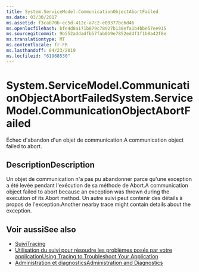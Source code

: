 ```yaml
---
title: System.ServiceModel.CommunicationObjectAbortFailed
ms.date: 03/30/2017
ms.assetid: f3cab70b-ec5d-412c-a7c2-e09377bc6d46
ms.openlocfilehash: bfe4d8a171b879c78927b138efa1b4bbe57ee915
ms.sourcegitcommit: 9b552addadfb57fab0b9e7852ed4f1f1b8a42f8e
ms.translationtype: MT
ms.contentlocale: fr-FR
ms.lasthandoff: 04/23/2019
ms.locfileid: "61968530"
---
```

# <a name="systemservicemodelcommunicationobjectabortfailed"></a><span data-ttu-id="8cd76-102">System.ServiceModel.CommunicationObjectAbortFailed</span><span class="sxs-lookup"><span data-stu-id="8cd76-102">System.ServiceModel.CommunicationObjectAbortFailed</span></span>
<span data-ttu-id="8cd76-103">Échec d'abandon d'un objet de communication.</span><span class="sxs-lookup"><span data-stu-id="8cd76-103">A communication object failed to abort.</span></span>  
  
## <a name="description"></a><span data-ttu-id="8cd76-104">Description</span><span class="sxs-lookup"><span data-stu-id="8cd76-104">Description</span></span>  
 <span data-ttu-id="8cd76-105">Un objet de communication n'a pas pu abandonner parce qu'une exception a été levée pendant l'exécution de sa méthode de Abort.</span><span class="sxs-lookup"><span data-stu-id="8cd76-105">A communication object failed to abort because an exception was thrown during the execution of its Abort method.</span></span> <span data-ttu-id="8cd76-106">Un autre suivi peut contenir des détails à propos de l'exception.</span><span class="sxs-lookup"><span data-stu-id="8cd76-106">Another nearby trace might contain details about the exception.</span></span>  
  
## <a name="see-also"></a><span data-ttu-id="8cd76-107">Voir aussi</span><span class="sxs-lookup"><span data-stu-id="8cd76-107">See also</span></span>

- [<span data-ttu-id="8cd76-108">Suivi</span><span class="sxs-lookup"><span data-stu-id="8cd76-108">Tracing</span></span>](../../../../../docs/framework/wcf/diagnostics/tracing/index.md)
- [<span data-ttu-id="8cd76-109">Utilisation du suivi pour résoudre les problèmes posés par votre application</span><span class="sxs-lookup"><span data-stu-id="8cd76-109">Using Tracing to Troubleshoot Your Application</span></span>](../../../../../docs/framework/wcf/diagnostics/tracing/using-tracing-to-troubleshoot-your-application.md)
- [<span data-ttu-id="8cd76-110">Administration et diagnostics</span><span class="sxs-lookup"><span data-stu-id="8cd76-110">Administration and Diagnostics</span></span>](../../../../../docs/framework/wcf/diagnostics/index.md)
